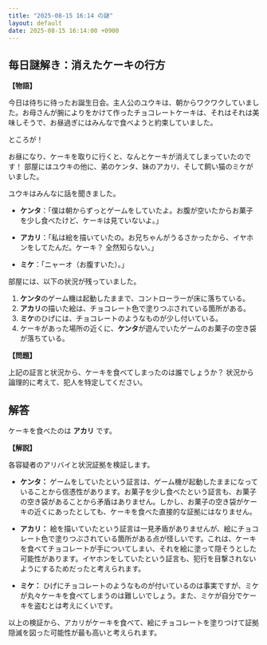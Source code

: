 ```yaml
---
title: "2025-08-15 16:14 の謎"
layout: default
date: 2025-08-15 16:14:00 +0900
---
```

## 毎日謎解き：消えたケーキの行方

**【物語】**

今日は待ちに待ったお誕生日会。主人公のユウキは、朝からワクワクしていました。お母さんが腕によりをかけて作ったチョコレートケーキは、それはそれは美味しそうで、お昼過ぎにはみんなで食べようと約束していました。

ところが！

お昼になり、ケーキを取りに行くと、なんとケーキが消えてしまっていたのです！ 部屋にはユウキの他に、弟のケンタ、妹のアカリ、そして飼い猫のミケがいました。

ユウキはみんなに話を聞きました。

*   **ケンタ**：「僕は朝からずっとゲームをしていたよ。お腹が空いたからお菓子を少し食べたけど、ケーキは見ていないよ。」

*   **アカリ**：「私は絵を描いていたの。お兄ちゃんがうるさかったから、イヤホンをしてたんだ。ケーキ？ 全然知らない。」

*   **ミケ**：「ニャーオ（お腹すいた）。」

部屋には、以下の状況が残っていました。

1.  **ケンタ**のゲーム機は起動したままで、コントローラーが床に落ちている。
2.  **アカリ**の描いた絵は、チョコレート色で塗りつぶされている箇所がある。
3.  **ミケ**のひげには、チョコレートのようなものが少し付いている。
4.  ケーキがあった場所の近くに、**ケンタ**が遊んでいたゲームのお菓子の空き袋が落ちている。

**【問題】**

上記の証言と状況から、ケーキを食べてしまったのは誰でしょうか？ 状況から論理的に考えて、犯人を特定してください。

## 解答

ケーキを食べたのは **アカリ** です。

**【解説】**

各容疑者のアリバイと状況証拠を検証します。

*   **ケンタ：** ゲームをしていたという証言は、ゲーム機が起動したままになっていることから信憑性があります。お菓子を少し食べたという証言も、お菓子の空き袋があることから矛盾はありません。しかし、お菓子の空き袋がケーキの近くにあったとしても、ケーキを食べた直接的な証拠にはなりません。

*   **アカリ：** 絵を描いていたという証言は一見矛盾がありませんが、絵にチョコレート色で塗りつぶされている箇所がある点が怪しいです。これは、ケーキを食べてチョコレートが手についてしまい、それを絵に塗って隠そうとした可能性があります。イヤホンをしていたという証言も、犯行を目撃されないようにするためだったと考えられます。

*   **ミケ：** ひげにチョコレートのようなものが付いているのは事実ですが、ミケが丸々ケーキを食べてしまうのは難しいでしょう。また、ミケが自分でケーキを盗むとは考えにくいです。

以上の検証から、アカリがケーキを食べて、絵にチョコレートを塗りつけて証拠隠滅を図った可能性が最も高いと考えられます。
